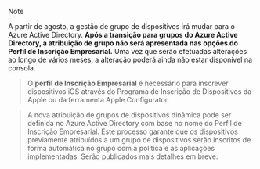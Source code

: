 > [!NOTE]
> A partir de agosto, a gestão de grupo de dispositivos irá mudar para o Azure Active Directory. **Após a transição para grupos do Azure Active Directory, a atribuição de grupo não será apresentada nas opções do Perfil de Inscrição Empresarial.** Uma vez que serão efetuadas alterações ao longo de vários meses, a alteração poderá ainda não estar disponível na consola.

> O **perfil de Inscrição Empresarial** é necessário para inscrever dispositivos iOS através do Programa de Inscrição de Dispositivos da Apple ou da ferramenta Apple Configurator.

>A nova atribuição de grupos de dispositivos dinâmica pode ser definida no Azure Active Directory com base no nome do Perfil de Inscrição Empresarial. Este processo garante que os dispositivos previamente atribuídos a um grupo de dispositivos serão inscritos de forma automática no grupo com a política e as aplicações implementadas. Serão publicados mais detalhes em breve.


<!--HONumber=Jun16_HO2-->


